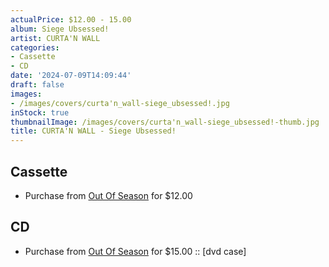 ```yaml
---
actualPrice: $12.00 - 15.00
album: Siege Ubsessed!
artist: CURTA'N WALL
categories:
- Cassette
- CD
date: '2024-07-09T14:09:44'
draft: false
images:
- /images/covers/curta'n_wall-siege_ubsessed!.jpg
inStock: true
thumbnailImage: /images/covers/curta'n_wall-siege_ubsessed!-thumb.jpg
title: CURTA'N WALL - Siege Ubsessed!
---
```


## Cassette
* Purchase from [Out Of Season](https://www.outofseasonlabel.com/products/curtan-wall-siege-ubsessed-cassette-tape-reissue) for $12.00
## CD
* Purchase from [Out Of Season](https://www.outofseasonlabel.com/products/curtan-wall-siege-ubsessed-cd) for $15.00 :: [dvd case]
